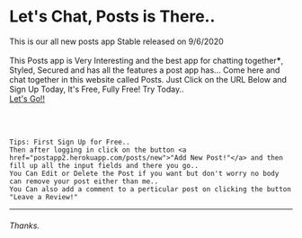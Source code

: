 <h1>Let's Chat, Posts is There..</h1>
  <p>This is our all new posts app Stable released on 9/6/2020<br><br>
    This Posts app is Very Interesting and the best app for chatting together<b>*</b>, Styled, Secured 
    and has all the features a post app has...
    Come here and chat together in this website called Posts.
    Just Click on the URL Below and Sign Up Today, It's Free, Fully Free! Try Today..<br>
    <a href="https://postapp2.herokuapp.com/register" target="new">Let's Go!!</a>
  </p><br><br>
  <p>
    
    
    Tips: First Sign Up for Free..
    Then after logging in click on the button <a href="postapp2.herokuapp.com/posts/new">"Add New Post!"</a> and then 
    fill up all the input fields and there you go..
    You Can Edit or Delete the Post if you want but don't worry no body can remove your post either than me..
    You Can also add a comment to a perticular post on clicking the button "Leave a Review!"
  </p>
  <hr>
  <h6>Thanks.</h6>
  
